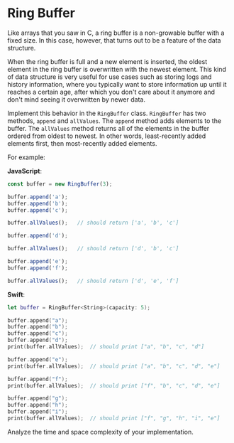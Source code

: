 # Ring Buffer

Like arrays that you saw in C, a ring buffer is a non-growable buffer with a fixed size. In this case, however, that turns out to be a feature of the data structure.

When the ring buffer is full and a new element is inserted, the oldest element in the ring buffer is overwritten with the newest element. This kind of data structure is very useful for use cases such as storing logs and history information, where you typically want to store information up until it reaches a certain age, after which you don't care about it anymore and don't mind seeing it overwritten by newer data. 

Implement this behavior in the `RingBuffer` class. `RingBuffer` has two methods, `append` and `allValues`. The `append` method adds elements to the buffer. The `allValues` method returns all of the elements in the buffer ordered from oldest to newest. In other words, least-recently added elements first, then most-recently added elements. 

For example:

**JavaScript**:

```js
const buffer = new RingBuffer(3);

buffer.append('a');
buffer.append('b');
buffer.append('c');

buffer.allValues();   // should return ['a', 'b', 'c']

buffer.append('d');

buffer.allValues();   // should return ['d', 'b', 'c']

buffer.append('e');
buffer.append('f');

buffer.allValues();   // should return ['d', 'e', 'f']
```

**Swift**:

```swift
let buffer = RingBuffer<String>(capacity: 5);

buffer.append("a");
buffer.append("b");
buffer.append("c");
buffer.append("d");
print(buffer.allValues);  // should print ["a", "b", "c", "d"]

buffer.append("e");
print(buffer.allValues);  // should print ["a", "b", "c", "d", "e"]

buffer.append("f");
print(buffer.allValues);  // should print ["f", "b", "c", "d", "e"]

buffer.append("g");
buffer.append("h");
buffer.append("i");
print(buffer.allValues);  // should print ["f", "g", "h", "i", "e"]
```

Analyze the time and space complexity of your implementation.

